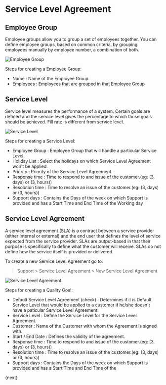 <!-- add-breadcrumbs -->
# Service Level Agreement

## Employee Group

Employee groups allow you to group a set of employees together. You can define employee groups, based on common criteria, by grouping employees manually by employee number, a combination of both.

<img class="screenshot" alt="Employee Group" src="{{docs_base_url}}/assets/img/support/employee-group.gif">

Steps for creating a Employee Group:

 * Name : Name of the Employee Group.
 * Employees : Employees that are grouped in that Employee Group

## Service Level

Service level measures the performance of a system. Certain goals are defined and the service level gives the percentage to which those goals should be achieved. Fill rate is different from service level.

<img class="screenshot" alt="Service Level" src="{{docs_base_url}}/assets/img/support/service-level.gif">

Steps for creating a Service Level:

 * Employee Group : Employee Group that will handle a particular Service Level.
 * Holiday List : Select the holidays on which Service Level Agreement won't be applied.
 * Priority : Priority of the Service Level Agreement.
 * Response time : Time to respond to and issue of the customer.(eg: (3, days) or (3, hours))
 * Resolution time : Time to resolve an issue of the customer.(eg: (3, days) or (3, hours))
 * Support days : Contains the Days of the week on which Support is provided and has a Start Time and End Time of the Working day

## Service Level Agreement

A service level agreement (SLA) is a contract between a service provider (either internal or external) and the end user that defines the level of service expected from the service provider. SLAs are output-based in that their purpose is specifically to define what the customer will receive. SLAs do not define how the service itself is provided or delivered.

To create a new Service Level Agreement go to:

> Support > Service Level Agreement > New Service Level Agreement

<img class="screenshot" alt="Service Level Agreement" src="{{docs_base_url}}/assets/img/support/service-level-agreement.gif">

Steps for creating a Quality Goal:

 * Default Service Level Agreement (check) : Determines if it is Default Service Level that would be applied to a customer if he/she doesn't have a paticular Service Level Agreement.
 * Service Level : Define the Service Level for the Service Level Agreement.
 * Customer : Name of the Customer with whom the Agreement is signed with.
 * Start / End Date : Defines the validity of the agreement.
 * Response time : Time to respond to and issue of the customer.(eg: (3, days) or (3, hours))
 * Resolution time : Time to resolve an issue of the customer.(eg: (3, days) or (3, hours))
 * Support days : Contains the Days of the week on which Support is provided and has a Start Time and End Time of the

{next}
